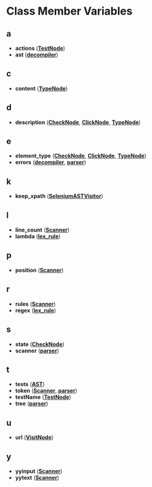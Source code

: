 
# Class Member Variables



## a

* **actions** ([**TestNode**](classTestNode.md))
* **ast** ([**decompiler**](classdecompiler.md))


## c

* **content** ([**TypeNode**](classTypeNode.md))


## d

* **description** ([**CheckNode**](classCheckNode.md), [**ClickNode**](classClickNode.md), [**TypeNode**](classTypeNode.md))


## e

* **element\_type** ([**CheckNode**](classCheckNode.md), [**ClickNode**](classClickNode.md), [**TypeNode**](classTypeNode.md))
* **errors** ([**decompiler**](classdecompiler.md), [**parser**](classparser.md))


## k

* **keep\_xpath** ([**SeleniumASTVisitor**](classSeleniumASTVisitor.md))


## l

* **line\_count** ([**Scanner**](classScanner.md))
* **lambda** ([**lex\_rule**](structlex__rule.md))


## p

* **position** ([**Scanner**](classScanner.md))


## r

* **rules** ([**Scanner**](classScanner.md))
* **regex** ([**lex\_rule**](structlex__rule.md))


## s

* **state** ([**CheckNode**](classCheckNode.md))
* **scanner** ([**parser**](classparser.md))


## t

* **tests** ([**AST**](classAST.md))
* **token** ([**Scanner**](classScanner.md), [**parser**](classparser.md))
* **testName** ([**TestNode**](classTestNode.md))
* **tree** ([**parser**](classparser.md))


## u

* **url** ([**VisitNode**](classVisitNode.md))


## y

* **yyinput** ([**Scanner**](classScanner.md))
* **yytext** ([**Scanner**](classScanner.md))




